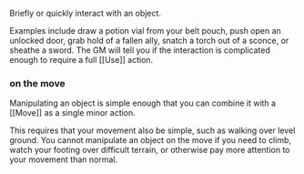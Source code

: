 
Briefly or quickly interact with an object.  

Examples include draw a potion vial from your belt pouch, push open an unlocked door, grab hold of a fallen ally, snatch a torch out of a sconce, or sheathe a sword. The GM will tell you if the interaction is complicated enough to require a full [[Use]] action. 

### on the move

Manipulating an object is simple enough that you can combine it with a [[Move]] as a single minor action.  

This requires that your movement also be simple, such as walking over level ground.  You cannot manipulate an object on the move if you need to climb, watch your footing over difficult terrain, or otherwise pay more attention to your movement than normal.
